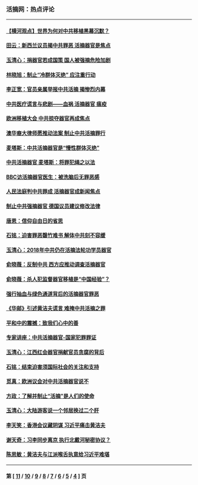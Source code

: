 ### 活摘网：热点评论
---
#### [【横河观点】世界为何对中共移植黑幕沉默？](../../pages/nf5879/n13244249.md?02020430) 
#### [田云：新西兰议员揭中共罪恶 活摘器官是焦点](../../pages/nf5879/n13070629.md?02020430) 
#### [玉清心：捐器官若成国策 国人被强摘危险加剧](../../pages/nf5879/n12802713.md?02020430) 
#### [林晓旭：制止“冷群体灭绝” 应注重行动](../../pages/nf5879/n12779736.md?02020430) 
#### [李正宽：官员亲属举报中共活摘 揭惨烈内幕](../../pages/nf5879/n12684490.md?02020430) 
#### [中共医疗谎言与悲剧——血祸 活摘器官 瘟疫](../../pages/nf5879/n12372103.md?02020430) 
#### [欧洲移植大会 中共掠夺器官再成焦点](../../pages/nf5879/n11538883.md?02020430) 
#### [澳华裔大律师愿推动法案 制止中共活摘罪行](../../pages/nf5879/n11377039.md?02020430) 
#### [麦塔斯：中共活摘器官是“慢性群体灭绝”](../../pages/nf5879/n11350529.md?02020430) 
#### [中共活摘器官 麦塔斯：将罪犯绳之以法](../../pages/nf5879/n11347973.md?02020430) 
#### [BBC访活摘器官医生：被洗脑后无罪恶感](../../pages/nf5879/n11335935.md?02020430) 
#### [人民法庭判中共罪成 活摘器官成新闻焦点](../../pages/nf5879/n11331578.md?02020430) 
#### [制止中共强摘器官 德国议员建议修改法律](../../pages/nf5879/n11249451.md?02020430) 
#### [唐恩：信仰自由日的省思](../../pages/nf5879/n11003525.md?02020430) 
#### [石铭：迫害罪恶罄竹难书  解体中共刻不容缓](../../pages/nf5879/n10942855.md?02020430) 
#### [玉清心：2018年中共仍在活摘法轮功学员器官](../../pages/nf5879/n10914646.md?02020430) 
#### [俞晓薇：反制中共 西方应推动调查活摘器官](../../pages/nf5879/n10794671.md?02020430) 
#### [俞晓薇：杀人犯监督器官移植是“中国经验”？](../../pages/nf5879/n10466427.md?02020430) 
#### [强行抽血与绿色通道背后的活摘器官罪恶](../../pages/nf5879/n10004708.md?02020430) 
#### [《华邮》引述黄洁夫谎言 难掩中共活摘之罪](../../pages/nf5879/n9642309.md?02020430) 
#### [平和中的震撼：致我们心中的善](../../pages/nf5879/n9021123.md?02020430) 
#### [专家讲座：中共活摘器官-国家犯罪罪证](../../pages/nf5879/n8828153.md?02020430) 
#### [玉清心：江西红会器官捐献官员贪腐的背后](../../pages/nf5879/n8522122.md?02020430) 
#### [石铭：结束迫害须国际社会的关注和支持](../../pages/nf5879/n8443497.md?02020430) 
#### [觅真：欧洲议会对中共活摘器官说不](../../pages/nf5879/n8337486.md?02020430) 
#### [方政：了解并制止“活摘”是人们的使命](../../pages/nf5879/n8329214.md?02020430) 
#### [玉清心：大陆游客说一个邻居换过二个肝](../../pages/nf5879/n8291404.md?02020430) 
#### [李天笑：香港会议藏阴谋 习近平痛击黄洁夫](../../pages/nf5879/n8241459.md?02020430) 
#### [谢天奇：习李同步离京 执行北戴河秘密协议？](../../pages/nf5879/n8230418.md?02020430) 
#### [陈思敏：黄洁夫与江派喉舌执意给习近平难堪](../../pages/nf5879/n8222166.md?02020430) 

---
#### 第 [ [11](./11.md?02020430) / [10](./10.md?02020430) / [9](./9.md?02020430) / [8](./8.md?02020430) / [7](./7.md?02020430) / [6](./6.md?02020430) / [5](./5.md?02020430) / [4](./4.md?02020430) ] 页
